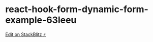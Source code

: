 # react-hook-form-dynamic-form-example-63leeu

[Edit on StackBlitz ⚡️](https://stackblitz.com/edit/react-hook-form-dynamic-form-example-63leeu)